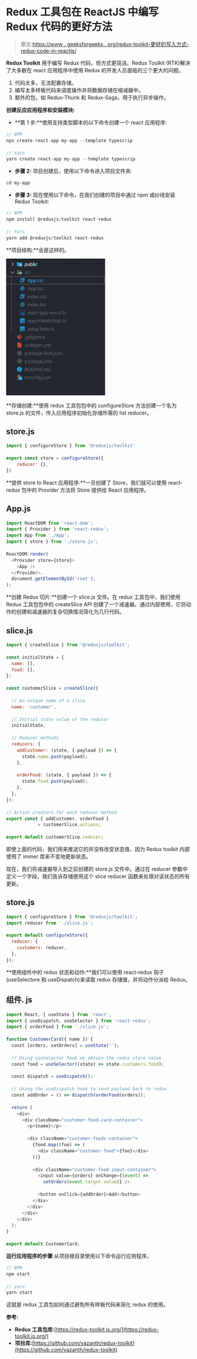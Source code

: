 # Redux 工具包在 ReactJS 中编写 Redux 代码的更好方法

> 原文:[https://www . geeksforgeeks . org/redux-toolkit-更好的写入方式-redux-code-in-reactjs/](https://www.geeksforgeeks.org/redux-toolkit-better-way-to-write-redux-code-in-reactjs/)

**Redux Toolkit** 用于编写 Redux 代码，但方式更简洁。Redux Toolkit (RTK)解决了大多数在 react 应用程序中使用 Redux 的开发人员面临的三个更大的问题。

1.  代码太多，无法配置存储。
2.  编写太多样板代码来调度操作并将数据存储在缩减器中。
3.  额外的包，如 Redux-Thunk 和 Redux-Saga，用于执行异步操作。

**创建反应应用程序和安装模块:**

*   **第 1 步:**使用支持类型脚本的以下命令创建一个 react 应用程序:

```jsx
// NPM
npx create-react-app my-app --template typescrip

// Yarn
yarn create react-app my-app --template typescrip
```

*   **步骤 2:** 项目创建后，使用以下命令进入项目文件夹:

```jsx
cd my-app
```

*   **步骤 3:** 现在使用以下命令，在我们创建的项目中通过 npm 或纱线安装 Redux Toolkit:

```jsx
// NPM
npm install @reduxjs/toolkit react-redux

// Yarn
yarn add @reduxjs/toolkit react-redux
```

**项目结构:**会是这样的。

![](img/46c8282425ed11379019f2967cf45162.png)

**存储创建:**使用 redux 工具包包中的 configureStore 方法创建一个名为 store.js 的文件，传入应用程序初始化存储所需的 list reducer。

## store.js

```jsx
import { configureStore } from '@reduxjs/toolkit'

export const store = configureStore({
    reducer: {},
})
```

**提供 store to React 应用程序:**一旦创建了 Store，我们就可以使用 react-redux 包中的 Provider 方法将 Store 提供给 React 应用程序。

## App.js

```jsx
import ReactDOM from 'react-dom';
import { Provider } from 'react-redux';
import App from './App';
import { store } from './store.js';

ReactDOM.render(
  <Provider store={store}>
    <App />
  </Provider>,
  document.getElementById('root'),
);
```

**创建 Redux 切片:**创建一个 slice.js 文件。在 redux 工具包中，我们使用 Redux 工具包包中的 createSlice API 创建了一个减速器。通过内部使用，它将动作的创建和减速器的复杂切换情况简化为几行代码。

## slice.js

```jsx
import { createSlice } from '@reduxjs/toolkit';

const initialState = {
  name: [],
  food: [],
};

const customerSlice = createSlice({

  // An unique name of a slice
  name: 'customer',

  // Initial state value of the reducer
  initialState,

  // Reducer methods
  reducers: {
    addCustomer: (state, { payload }) => {
      state.name.push(payload);
    },

    orderFood: (state, { payload }) => {
      state.food.push(payload);
    },
  },
});

// Action creators for each reducer method
export const { addCustomer, orderFood }
            = customerSlice.actions;

export default customerSlice.reducer;
```

即使上面的代码，我们用来推送它的并没有改变状态值，因为 Redux toolkit 内部使用了 immer 库来不变地更新状态。

现在，我们将减速器导入到之前创建的 store.js 文件中。通过在 reducer 参数中定义一个字段，我们告诉存储使用这个 slice reducer 函数来处理对该状态的所有更新。

## store.js

```jsx
import { configureStore } from '@reduxjs/toolkit';
import reducer from './slice.js';

export default configureStore({
  reducer: {
    customers: reducer,
  },
});
```

**使用组件中的 redux 状态和动作:**我们可以使用 react-redux 钩子(useSelectore 和 useDispatch)来读取 redux 存储值，并将动作分派给 Redux。

## 组件. js

```jsx
import React, { useState } from 'react';
import { useDispatch, useSelector } from 'react-redux';
import { orderFood } from './slice.js';

function CustomerCard({ name }) {
  const [orders, setOrders] = useState('');

  // Using useSelector hook we obtain the redux store value
  const food = useSelector((state) => state.customers.food);

  const dispatch = useDispatch();

  // Using the useDispatch hook to send payload back to redux
  const addOrder = () => dispatch(orderFood(orders));

  return (
    <div>
      <div className="customer-food-card-container">
        <p>{name}</p>

        <div className="customer-foods-container">
          {food.map((foo) => (
            <div className="customer-food">{foo}</div>
          ))}

          <div className="customer-food-input-container">
            <input value={orders} onChange={(event) => 
              setOrders(event.target.value)} />

            <button onClick={addOrder}>Add</button>
          </div>
        </div>
      </div>
    </div>
  );
}

export default CustomerCard;
```

**运行应用程序的步骤**:从项目根目录使用以下命令运行应用程序。

```jsx
// NPM
npm start

// yarn
yarn start
```

这就是 redux 工具包如何通过避免所有样板代码来简化 redux 的使用。

**参考:**

*   **Redux 工具包库:**[https://redux-toolkit.js.org/](https://redux-toolkit.js.org/)
*   **项目库:**[https://github.com/vazanth/redux-toolkit](https://github.com/vazanth/redux-toolkit)